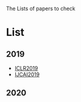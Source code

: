 The Lists of papers to check


# List

## 2019
- [ICLR2019](./ICLR2019.md)
- [IJCAI2019](./IJCAI2019.md)

## 2020
